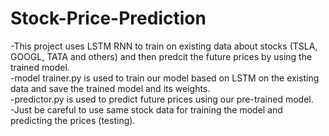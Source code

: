 # Stock-Price-Prediction
-This project uses LSTM RNN to train on existing data about stocks (TSLA, GOOGL, TATA and others) and then predcit the future prices by using the trained model.                     
-model trainer.py is used to train our model based on LSTM on the existing data and save the trained model and its weights.                                            
-predictor.py is used to predict future prices using our pre-trained model.                                                                                                           
-Just be careful to use same stock data for training the model and predicting the prices (testing).
